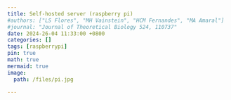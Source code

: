 ```yaml
---
title: Self-hosted server (raspberry pi)
#authors: ["LS Flores", "MH Vainstein", "HCM Fernandes", "MA Amaral"]
#journal: "Journal of Theoretical Biology 524, 110737"
date: 2024-26-04 11:33:00 +0800
categories: []
tags: [raspberrypi]
pin: true
math: true
mermaid: true
image:
  path: /files/pi.jpg

---
```


